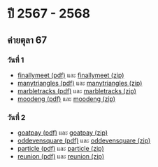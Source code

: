 # ปี 2567 - 2568

## ค่ายตุลา 67

### วันที่ 1

- [finallymeet (pdf)](https://thailand-oi-task-team.github.io/thailand-oi-tasks/67-68/o67_oct_c1_finallymeet.pdf) และ [finallymeet (zip)](https://thailand-oi-task-team.github.io/thailand-oi-tasks/67-68/o67_oct_c1_finallymeet_public.zip)
- [manytriangles (pdf)](https://thailand-oi-task-team.github.io/thailand-oi-tasks/67-68/o67_oct_c1_manytriangles.pdf) และ [manytriangles (zip)](https://thailand-oi-task-team.github.io/thailand-oi-tasks/67-68/o67_oct_c1_manytriangles_public.zip)
- [marbletracks (pdf)](https://thailand-oi-task-team.github.io/thailand-oi-tasks/67-68/o67_oct_c1_marbletracks.pdf) และ [marbletracks (zip)](https://thailand-oi-task-team.github.io/thailand-oi-tasks/67-68/o67_oct_c1_marbletracks_public.zip)
- [moodeng (pdf)](https://thailand-oi-task-team.github.io/thailand-oi-tasks/67-68/o67_oct_c1_moodeng.pdf) และ [moodeng (zip)](https://thailand-oi-task-team.github.io/thailand-oi-tasks/67-68/o67_oct_c1_moodeng_public.zip)

### วันที่ 2

- [goatpay (pdf)](https://thailand-oi-task-team.github.io/thailand-oi-tasks/67-68/o67_oct_c2_goatpay.pdf) และ [goatpay (zip)](https://thailand-oi-task-team.github.io/thailand-oi-tasks/67-68/o67_oct_c2_goatpay_public.zip)
- [oddevensquare (pdf)](https://thailand-oi-task-team.github.io/thailand-oi-tasks/67-68/o67_oct_c2_oddevensquare.pdf) และ [oddevensquare (zip)](https://thailand-oi-task-team.github.io/thailand-oi-tasks/67-68/o67_oct_c2_oddevensquare_public.zip)
- [particle (pdf)](https://thailand-oi-task-team.github.io/thailand-oi-tasks/67-68/o67_oct_c2_particle.pdf) และ [particle (zip)](https://thailand-oi-task-team.github.io/thailand-oi-tasks/67-68/o67_oct_c2_particle_public.zip)
- [reunion (pdf)](https://thailand-oi-task-team.github.io/thailand-oi-tasks/67-68/o67_oct_c2_reunion.pdf) และ [reunion (zip)](https://thailand-oi-task-team.github.io/thailand-oi-tasks/67-68/o67_oct_c2_reunion_public.zip)
